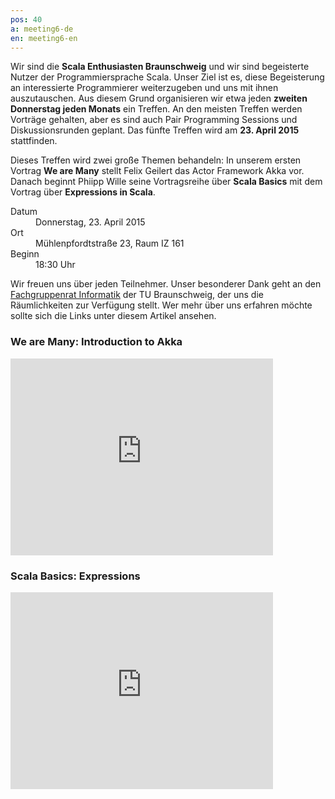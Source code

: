 ```yaml
---
pos: 40
a: meeting6-de
en: meeting6-en
---
```


Wir sind die **Scala Enthusiasten Braunschweig** und wir sind begeisterte Nutzer der Programmiersprache Scala.
Unser Ziel ist es, diese Begeisterung an interessierte Programmierer weiterzugeben und uns mit ihnen auszutauschen.
Aus diesem Grund organisieren wir etwa jeden **zweiten Donnerstag jeden Monats** ein Treffen.
An den meisten Treffen werden Vorträge gehalten, aber es sind auch Pair Programming Sessions und Diskussionsrunden geplant.
Das fünfte Treffen wird am **23. April 2015** stattfinden.

Dieses Treffen wird zwei große Themen behandeln:
In unserem ersten Vortrag **We are Many** stellt Felix Geilert das Actor Framework Akka vor.
Danach beginnt Phiipp Wille seine Vortragsreihe über **Scala Basics** mit dem Vortrag über **Expressions in Scala**.

<dl>
    <dt>Datum</dt><dd>Donnerstag, 23. April 2015</dd>
    <dt>Ort</dt><dd>Mühlenpfordtstraße 23, Raum IZ 161</dd>
    <dt>Beginn</dt><dd>18:30 Uhr</dd>
</dl>

Wir freuen uns über jeden Teilnehmer.
Unser besonderer Dank geht an den [Fachgruppenrat Informatik](http://fginfo.cs.tu-bs.de) der TU Braunschweig, der uns die Räumlichkeiten zur Verfügung stellt. 
Wer mehr über uns erfahren möchte sollte sich die Links unter diesem Artikel ansehen.


### We are Many: Introduction to Akka

<iframe width="420" height="315" src="https://www.youtube.com/embed/mX2NEHOuKz8" frameborder="0" allowfullscreen="allowfullscreen"></iframe>


### Scala Basics: Expressions

<iframe width="420" height="315" src="https://www.youtube.com/embed/JeidLZFKiLw" frameborder="0" allowfullscreen="allowfullscreen"></iframe>